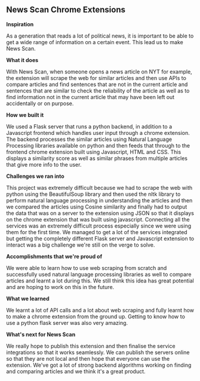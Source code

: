 ## News Scan Chrome Extensions

**Inspiration**

As a generation that reads a lot of political news, it is important to be able to get a wide range of information on a certain event. This lead us to make News Scan.

**What it does**

With News Scan, when someone opens a news article on NYT for example, the extension will scrape the web for similar articles and then use APIs to compare articles and find sentences that are not in the current article and sentences that are similar to check the reliability of the article as well as to find information not in the current article that may have been left out accidentally or on purpose.

**How we built it**

We used a Flask server that runs a python backend, in addition to a Javascript frontend which handles user input through a chrome extension. The backend processes the similar articles using Natural Language Processing libraries available on python and then feeds that through to the frontend chrome extension built using Javascript, HTML and CSS. This displays a similarity score as well as similar phrases from multiple articles that give more info to the user.

**Challenges we ran into**

This project was extremely difficult because we had to scrape the web with python using the BeautifulSoup library and then used the nltk library to perform natural language processing in understanding the articles and then we compared the articles using Cosine similarity and finally had to output the data that was on a server to the extension using JSON so that it displays on the chrome extension that was built using javascript. Connecting all the services was an extremely difficult process especially since we were using them for the first time. We managed to get a lot of the services integrated but getting the completely different Flask server and Javascript extension to interact was a big challenge we're still on the verge to solve.

**Accomplishments that we're proud of**

We were able to learn how to use web scraping from scratch and successfully used natural language processing libraries as well to compare articles and learnt a lot during this. We still think this idea has great potential and are hoping to work on this in the future.

**What we learned**

We learnt a lot of API calls and a lot about web scraping and fully learnt how to make a chrome extension from the ground up. Getting to know how to use a python flask server was also very amazing.

**What's next for News Scan**

We really hope to publish this extension and then finalise the service integrations so that it works seamlessly. We can publish the servers online so that they are not local and then hope that everyone can use the extension. We've got a lot of strong backend algorithms working on finding and comparing articles and we think it's a great product.
